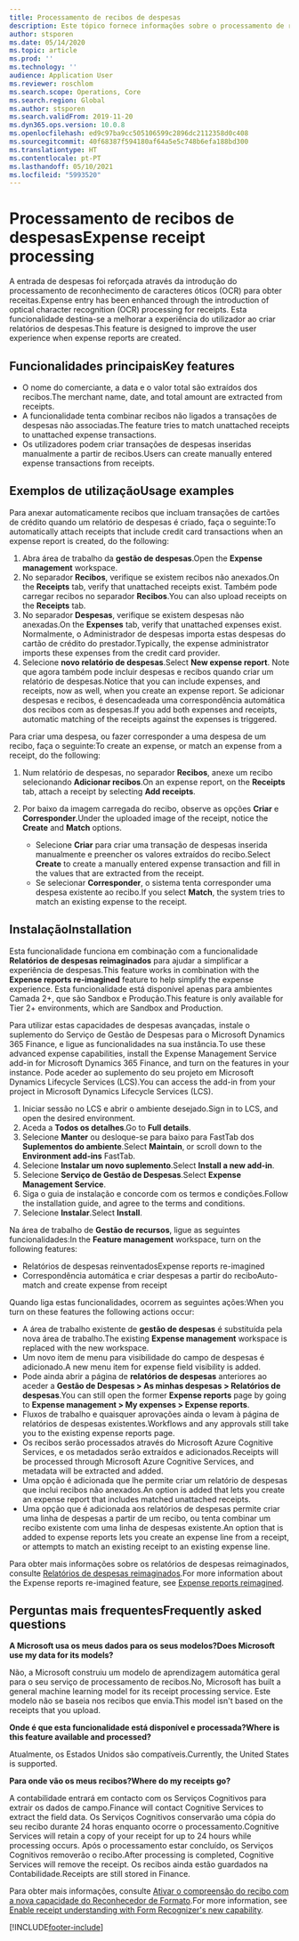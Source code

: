 ```yaml
---
title: Processamento de recibos de despesas
description: Este tópico fornece informações sobre o processamento de reconhecimento de caracteres óticos (OCR) para obter recibos. Esta funcionalidade destina-se a melhorar a experiência do utilizador ao criar relatórios de despesas no Microsoft Dynamics 365 Finance.
author: stsporen
ms.date: 05/14/2020
ms.topic: article
ms.prod: ''
ms.technology: ''
audience: Application User
ms.reviewer: roschlom
ms.search.scope: Operations, Core
ms.search.region: Global
ms.author: stsporen
ms.search.validFrom: 2019-11-20
ms.dyn365.ops.version: 10.0.8
ms.openlocfilehash: ed9c97ba9cc505106599c2896dc2112358d0c408
ms.sourcegitcommit: 40f68387f594180af64a5e5c748b6efa188bd300
ms.translationtype: HT
ms.contentlocale: pt-PT
ms.lasthandoff: 05/10/2021
ms.locfileid: "5993520"
---
```

# <a name="expense-receipt-processing"></a><span data-ttu-id="e6ec7-104">Processamento de recibos de despesas</span><span class="sxs-lookup"><span data-stu-id="e6ec7-104">Expense receipt processing</span></span>

<span data-ttu-id="e6ec7-105">A entrada de despesas foi reforçada através da introdução do processamento de reconhecimento de caracteres óticos (OCR) para obter receitas.</span><span class="sxs-lookup"><span data-stu-id="e6ec7-105">Expense entry has been enhanced through the introduction of optical character recognition (OCR) processing for receipts.</span></span> <span data-ttu-id="e6ec7-106">Esta funcionalidade destina-se a melhorar a experiência do utilizador ao criar relatórios de despesas.</span><span class="sxs-lookup"><span data-stu-id="e6ec7-106">This feature is designed to improve the user experience when expense reports are created.</span></span>

## <a name="key-features"></a><span data-ttu-id="e6ec7-107">Funcionalidades principais</span><span class="sxs-lookup"><span data-stu-id="e6ec7-107">Key features</span></span>

- <span data-ttu-id="e6ec7-108">O nome do comerciante, a data e o valor total são extraídos dos recibos.</span><span class="sxs-lookup"><span data-stu-id="e6ec7-108">The merchant name, date, and total amount are extracted from receipts.</span></span>
- <span data-ttu-id="e6ec7-109">A funcionalidade tenta combinar recibos não ligados a transações de despesas não associadas.</span><span class="sxs-lookup"><span data-stu-id="e6ec7-109">The feature tries to match unattached receipts to unattached expense transactions.</span></span>
- <span data-ttu-id="e6ec7-110">Os utilizadores podem criar transações de despesas inseridas manualmente a partir de recibos.</span><span class="sxs-lookup"><span data-stu-id="e6ec7-110">Users can create manually entered expense transactions from receipts.</span></span>

## <a name="usage-examples"></a><span data-ttu-id="e6ec7-111">Exemplos de utilização</span><span class="sxs-lookup"><span data-stu-id="e6ec7-111">Usage examples</span></span>

<span data-ttu-id="e6ec7-112">Para anexar automaticamente recibos que incluam transações de cartões de crédito quando um relatório de despesas é criado, faça o seguinte:</span><span class="sxs-lookup"><span data-stu-id="e6ec7-112">To automatically attach receipts that include credit card transactions when an expense report is created, do the following:</span></span>

  1. <span data-ttu-id="e6ec7-113">Abra área de trabalho da **gestão de despesas**.</span><span class="sxs-lookup"><span data-stu-id="e6ec7-113">Open the **Expense management** workspace.</span></span>
  2. <span data-ttu-id="e6ec7-114">No separador **Recibos**, verifique se existem recibos não anexados.</span><span class="sxs-lookup"><span data-stu-id="e6ec7-114">On the **Receipts** tab, verify that unattached receipts exist.</span></span> <span data-ttu-id="e6ec7-115">Também pode carregar recibos no separador **Recibos**.</span><span class="sxs-lookup"><span data-stu-id="e6ec7-115">You can also upload receipts on the **Receipts** tab.</span></span>
  3. <span data-ttu-id="e6ec7-116">No separador **Despesas**, verifique se existem despesas não anexadas.</span><span class="sxs-lookup"><span data-stu-id="e6ec7-116">On the **Expenses** tab, verify that unattached expenses exist.</span></span> <span data-ttu-id="e6ec7-117">Normalmente, o Administrador de despesas importa estas despesas do cartão de crédito do prestador.</span><span class="sxs-lookup"><span data-stu-id="e6ec7-117">Typically, the expense administrator imports these expenses from the credit card provider.</span></span>
  4. <span data-ttu-id="e6ec7-118">Selecione **novo relatório de despesas**.</span><span class="sxs-lookup"><span data-stu-id="e6ec7-118">Select **New expense report**.</span></span> <span data-ttu-id="e6ec7-119">Note que agora também pode incluir despesas e recibos quando criar um relatório de despesas.</span><span class="sxs-lookup"><span data-stu-id="e6ec7-119">Notice that you can include expenses, and receipts, now as well, when you create an expense report.</span></span> <span data-ttu-id="e6ec7-120">Se adicionar despesas e recibos, é desencadeada uma correspondência automática dos recibos com as despesas.</span><span class="sxs-lookup"><span data-stu-id="e6ec7-120">If you add both expenses and receipts, automatic matching of the receipts against the expenses is triggered.</span></span>

<span data-ttu-id="e6ec7-121">Para criar uma despesa, ou fazer corresponder a uma despesa de um recibo, faça o seguinte:</span><span class="sxs-lookup"><span data-stu-id="e6ec7-121">To create an expense, or match an expense from a receipt, do the following:</span></span>

  1. <span data-ttu-id="e6ec7-122">Num relatório de despesas, no separador **Recibos**, anexe um recibo selecionando **Adicionar recibos**.</span><span class="sxs-lookup"><span data-stu-id="e6ec7-122">On an expense report, on the **Receipts** tab, attach a receipt by selecting **Add receipts**.</span></span>
  2. <span data-ttu-id="e6ec7-123">Por baixo da imagem carregada do recibo, observe as opções **Criar** e **Corresponder**.</span><span class="sxs-lookup"><span data-stu-id="e6ec7-123">Under the uploaded image of the receipt, notice the **Create** and **Match** options.</span></span>

      - <span data-ttu-id="e6ec7-124">Selecione **Criar** para criar uma transação de despesas inserida manualmente e preencher os valores extraídos do recibo.</span><span class="sxs-lookup"><span data-stu-id="e6ec7-124">Select **Create** to create a manually entered expense transaction and fill in the values that are extracted from the receipt.</span></span>
      - <span data-ttu-id="e6ec7-125">Se selecionar **Corresponder**, o sistema tenta corresponder uma despesa existente ao recibo.</span><span class="sxs-lookup"><span data-stu-id="e6ec7-125">If you select **Match**, the system tries to match an existing expense to the receipt.</span></span>

## <a name="installation"></a><span data-ttu-id="e6ec7-126">Instalação</span><span class="sxs-lookup"><span data-stu-id="e6ec7-126">Installation</span></span>

<span data-ttu-id="e6ec7-127">Esta funcionalidade funciona em combinação com a funcionalidade **Relatórios de despesas reimaginados** para ajudar a simplificar a experiência de despesas.</span><span class="sxs-lookup"><span data-stu-id="e6ec7-127">This feature works in combination with the **Expense reports re-imagined** feature to help simplify the expense experience.</span></span> <span data-ttu-id="e6ec7-128">Esta funcionalidade está disponível apenas para ambientes Camada 2+, que são Sandbox e Produção.</span><span class="sxs-lookup"><span data-stu-id="e6ec7-128">This feature is only available for Tier 2+ environments, which are Sandbox and Production.</span></span>

<span data-ttu-id="e6ec7-129">Para utilizar estas capacidades de despesas avançadas, instale o suplemento do Serviço de Gestão de Despesas para o Microsoft Dynamics 365 Finance, e ligue as funcionalidades na sua instância.</span><span class="sxs-lookup"><span data-stu-id="e6ec7-129">To use these advanced expense capabilities, install the Expense Management Service add-in for Microsoft Dynamics 365 Finance, and turn on the features in your instance.</span></span> <span data-ttu-id="e6ec7-130">Pode aceder ao suplemento do seu projeto em Microsoft Dynamics Lifecycle Services (LCS).</span><span class="sxs-lookup"><span data-stu-id="e6ec7-130">You can access the add-in from your project in Microsoft Dynamics Lifecycle Services (LCS).</span></span>

1. <span data-ttu-id="e6ec7-131">Iniciar sessão no LCS e abrir o ambiente desejado.</span><span class="sxs-lookup"><span data-stu-id="e6ec7-131">Sign in to LCS, and open the desired environment.</span></span>
2. <span data-ttu-id="e6ec7-132">Aceda a **Todos os detalhes**.</span><span class="sxs-lookup"><span data-stu-id="e6ec7-132">Go to **Full details**.</span></span>
3. <span data-ttu-id="e6ec7-133">Selecione **Manter** ou desloque-se para baixo para FastTab dos **Suplementos do ambiente**.</span><span class="sxs-lookup"><span data-stu-id="e6ec7-133">Select **Maintain**, or scroll down to the **Environment add-ins** FastTab.</span></span>
4. <span data-ttu-id="e6ec7-134">Selecione **Instalar um novo suplemento**.</span><span class="sxs-lookup"><span data-stu-id="e6ec7-134">Select **Install a new add-in**.</span></span>
5. <span data-ttu-id="e6ec7-135">Selecione **Serviço de Gestão de Despesas**.</span><span class="sxs-lookup"><span data-stu-id="e6ec7-135">Select **Expense Management Service**.</span></span>
6. <span data-ttu-id="e6ec7-136">Siga o guia de instalação e concorde com os termos e condições.</span><span class="sxs-lookup"><span data-stu-id="e6ec7-136">Follow the installation guide, and agree to the terms and conditions.</span></span>
7. <span data-ttu-id="e6ec7-137">Selecione **Instalar**.</span><span class="sxs-lookup"><span data-stu-id="e6ec7-137">Select **Install**.</span></span>

<span data-ttu-id="e6ec7-138">Na área de trabalho de **Gestão de recursos**, ligue as seguintes funcionalidades:</span><span class="sxs-lookup"><span data-stu-id="e6ec7-138">In the **Feature management** workspace, turn on the following features:</span></span>

- <span data-ttu-id="e6ec7-139">Relatórios de despesas reinventados</span><span class="sxs-lookup"><span data-stu-id="e6ec7-139">Expense reports re-imagined</span></span>
- <span data-ttu-id="e6ec7-140">Correspondência automática e criar despesas a partir do recibo</span><span class="sxs-lookup"><span data-stu-id="e6ec7-140">Auto-match and create expense from receipt</span></span>

<span data-ttu-id="e6ec7-141">Quando liga estas funcionalidades, ocorrem as seguintes ações:</span><span class="sxs-lookup"><span data-stu-id="e6ec7-141">When you turn on these features the following actions occur:</span></span>

- <span data-ttu-id="e6ec7-142">A área de trabalho existente de **gestão de despesas** é substituída pela nova área de trabalho.</span><span class="sxs-lookup"><span data-stu-id="e6ec7-142">The existing **Expense management** workspace is replaced with the new workspace.</span></span>
- <span data-ttu-id="e6ec7-143">Um novo item de menu para visibilidade do campo de despesas é adicionado.</span><span class="sxs-lookup"><span data-stu-id="e6ec7-143">A new menu item for expense field visibility is added.</span></span>
- <span data-ttu-id="e6ec7-144">Pode ainda abrir a página de **relatórios de despesas** anteriores ao aceder a **Gestão de Despesas > As minhas despesas > Relatórios de despesas**.</span><span class="sxs-lookup"><span data-stu-id="e6ec7-144">You can still open the former **Expense reports** page by going to **Expense management > My expenses > Expense reports**.</span></span>
- <span data-ttu-id="e6ec7-145">Fluxos de trabalho e quaisquer aprovações ainda o levam à página de relatórios de despesas existentes.</span><span class="sxs-lookup"><span data-stu-id="e6ec7-145">Workflows and any approvals still take you to the existing expense reports page.</span></span>
- <span data-ttu-id="e6ec7-146">Os recibos serão processados através do Microsoft Azure Cognitive Services, e os metadados serão extraídos e adicionados.</span><span class="sxs-lookup"><span data-stu-id="e6ec7-146">Receipts will be processed through Microsoft Azure Cognitive Services, and metadata will be extracted and added.</span></span>
- <span data-ttu-id="e6ec7-147">Uma opção é adicionada que lhe permite criar um relatório de despesas que inclui recibos não anexados.</span><span class="sxs-lookup"><span data-stu-id="e6ec7-147">An option is added that lets you create an expense report that includes matched unattached receipts.</span></span>
- <span data-ttu-id="e6ec7-148">Uma opção que é adicionada aos relatórios de despesas permite criar uma linha de despesas a partir de um recibo, ou tenta combinar um recibo existente com uma linha de despesas existente.</span><span class="sxs-lookup"><span data-stu-id="e6ec7-148">An option that is added to expense reports lets you create an expense line from a receipt, or attempts to match an existing receipt to an existing expense line.</span></span>

<span data-ttu-id="e6ec7-149">Para obter mais informações sobre os relatórios de despesas reimaginados, consulte [Relatórios de despesas reimaginados](ExpenseWorkspaceNew.md).</span><span class="sxs-lookup"><span data-stu-id="e6ec7-149">For more information about the Expense reports re-imagined feature, see [Expense reports reimagined](ExpenseWorkspaceNew.md).</span></span>

## <a name="frequently-asked-questions"></a><span data-ttu-id="e6ec7-150">Perguntas mais frequentes</span><span class="sxs-lookup"><span data-stu-id="e6ec7-150">Frequently asked questions</span></span>

<span data-ttu-id="e6ec7-151">**A Microsoft usa os meus dados para os seus modelos?**</span><span class="sxs-lookup"><span data-stu-id="e6ec7-151">**Does Microsoft use my data for its models?**</span></span>

<span data-ttu-id="e6ec7-152">Não, a Microsoft construiu um modelo de aprendizagem automática geral para o seu serviço de processamento de recibos.</span><span class="sxs-lookup"><span data-stu-id="e6ec7-152">No, Microsoft has built a general machine learning model for its receipt processing service.</span></span> <span data-ttu-id="e6ec7-153">Este modelo não se baseia nos recibos que envia.</span><span class="sxs-lookup"><span data-stu-id="e6ec7-153">This model isn't based on the receipts that you upload.</span></span>

<span data-ttu-id="e6ec7-154">**Onde é que esta funcionalidade está disponível e processada?**</span><span class="sxs-lookup"><span data-stu-id="e6ec7-154">**Where is this feature available and processed?**</span></span>

<span data-ttu-id="e6ec7-155">Atualmente, os Estados Unidos são compatíveis.</span><span class="sxs-lookup"><span data-stu-id="e6ec7-155">Currently, the United States is supported.</span></span>

<span data-ttu-id="e6ec7-156">**Para onde vão os meus recibos?**</span><span class="sxs-lookup"><span data-stu-id="e6ec7-156">**Where do my receipts go?**</span></span>

<span data-ttu-id="e6ec7-157">A contabilidade entrará em contacto com os Serviços Cognitivos para extrair os dados de campo.</span><span class="sxs-lookup"><span data-stu-id="e6ec7-157">Finance will contact Cognitive Services to extract the field data.</span></span> <span data-ttu-id="e6ec7-158">Os Serviços Cognitivos conservarão uma cópia do seu recibo durante 24 horas enquanto ocorre o processamento.</span><span class="sxs-lookup"><span data-stu-id="e6ec7-158">Cognitive Services will retain a copy of your receipt for up to 24 hours while processing occurs.</span></span> <span data-ttu-id="e6ec7-159">Após o processamento estar concluído, os Serviços Cognitivos removerão o recibo.</span><span class="sxs-lookup"><span data-stu-id="e6ec7-159">After processing is completed, Cognitive Services will remove the receipt.</span></span> <span data-ttu-id="e6ec7-160">Os recibos ainda estão guardados na Contabilidade.</span><span class="sxs-lookup"><span data-stu-id="e6ec7-160">Receipts are still stored in Finance.</span></span>

<span data-ttu-id="e6ec7-161">Para obter mais informações, consulte [Ativar o compreensão do recibo com a nova capacidade do Reconhecedor de Formato](https://azure.microsoft.com/blog/enable-receipt-understanding-with-form-recognizer-s-new-capability/).</span><span class="sxs-lookup"><span data-stu-id="e6ec7-161">For more information, see [Enable receipt understanding with Form Recognizer's new capability](https://azure.microsoft.com/blog/enable-receipt-understanding-with-form-recognizer-s-new-capability/).</span></span>


[!INCLUDE[footer-include](../includes/footer-banner.md)]
